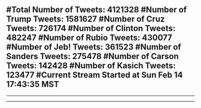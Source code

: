 #Total Number of Tweets: 4121328 
#Number of Trump Tweets: 1581627
#Number of Cruz Tweets: 726174
#Number of Clinton Tweets: 482247
#Number of Rubio Tweets: 430077
#Number of Jeb! Tweets: 361523
#Number of Sanders Tweets: 275478
#Number of Carson Tweets: 142428
#Number of Kasich Tweets: 123477
#Current Stream Started at Sun Feb 14 17:43:35 MST
---
---
---
